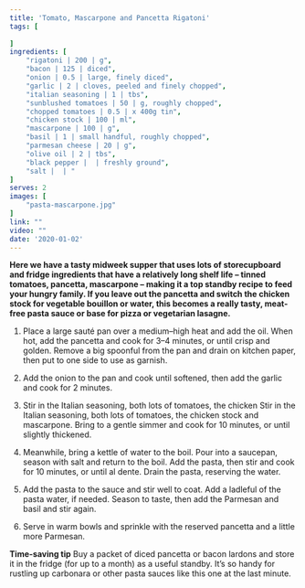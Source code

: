 ```yaml
---
title: 'Tomato, Mascarpone and Pancetta Rigatoni'
tags: [
    
]
ingredients: [
    "rigatoni | 200 | g",
    "bacon | 125 | diced",
    "onion | 0.5 | large, finely diced",
    "garlic | 2 | cloves, peeled and finely chopped",
    "italian seasoning | 1 | tbs",
    "sunblushed tomatoes | 50 | g, roughly chopped",
    "chopped tomatoes | 0.5 | x 400g tin",
    "chicken stock | 100 | ml",
    "mascarpone | 100 | g",
    "basil | 1 | small handful, roughly chopped",
    "parmesan cheese | 20 | g",
    "olive oil | 2 | tbs",
    "black pepper |  | freshly ground",
    "salt |  | "
]
serves: 2
images: [
    "pasta-mascarpone.jpg"
]
link: ""
video: ""
date: '2020-01-02'
---
```


**Here we have a tasty midweek supper that uses lots of storecupboard and fridge ingredients that have a relatively long shelf
life – tinned tomatoes, pancetta, mascarpone – making it a top
standby recipe to feed your hungry family. If you leave out the
pancetta and switch the chicken stock for vegetable bouillon or
water, this becomes a really tasty, meat-free pasta sauce or base
for pizza or vegetarian lasagne.**

1. Place a large sauté pan over a medium–high heat and add the
oil. When hot, add the pancetta and cook for 3–4 minutes, or
until crisp and golden. Remove a big spoonful from the pan and
drain on kitchen paper, then put to one side to use as garnish.

2. Add the onion to the pan and cook until softened, then add the
garlic and cook for 2 minutes.

3. Stir in the Italian seasoning, both lots of tomatoes, the chicken
Stir in the Italian seasoning, both lots of tomatoes, the chicken
stock and mascarpone. Bring to a gentle simmer and cook for
10 minutes, or until slightly thickened.

4. Meanwhile, bring a kettle of water to the boil. Pour into a
saucepan, season with salt and return to the boil. Add the pasta,
then stir and cook for 10 minutes, or until al dente. Drain the
pasta, reserving the water.

5. Add the pasta to the sauce and stir well to coat. Add a ladleful
of the pasta water, if needed. Season to taste, then add the
Parmesan and basil and stir again.

6. Serve in warm bowls and sprinkle with the reserved pancetta
and a little more Parmesan.

**Time-saving tip**
Buy a packet of diced pancetta or bacon lardons and store it in
the fridge (for up to a month) as a useful standby. It’s so handy
for rustling up carbonara or other pasta sauces like this one at
the last minute.